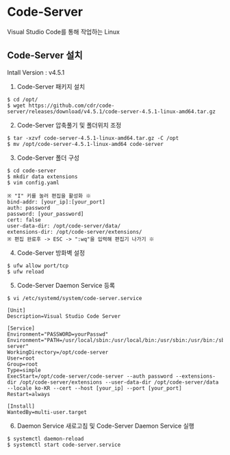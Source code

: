 # Code-Server

Visual Studio Code를 통해 작업하는 Linux

## Code-Server 설치
Intall Version : v4.5.1

1. Code-Server 패키지 설치
```
$ cd /opt/
$ wget https://github.com/cdr/code-server/releases/download/v4.5.1/code-server-4.5.1-linux-amd64.tar.gz
```

2. Code-Server 압축풀기 및 폴더위치 조정
```
$ tar -xzvf code-server-4.5.1-linux-amd64.tar.gz -C /opt
$ mv /opt/code-server-4.5.1-linux-amd64 code-server
```

3. Code-Server 폴더 구성
```
$ cd code-server
$ mkdir data extensions
$ vim config.yaml

※ "I" 키를 눌러 편집을 활성화 ※
bind-addr: [your_ip]:[your_port]
auth: password
password: [your_password]
cert: false
user-data-dir: /opt/code-server/data/
extensions-dir: /opt/code-server/extensions/
※ 편집 완료후 -> ESC -> ":wq"을 입력해 편집기 나가기 ※
```

4. Code-Server 방화벽 설정
```
$ ufw allow port/tcp
$ ufw reload
```

5. Code-Server Daemon Service 등록
```
$ vi /etc/systemd/system/code-server.service

[Unit]
Description=Visual Studio Code Server

[Service]
Environment="PASSWORD=yourPasswd" 
Environment="PATH=/usr/local/sbin:/usr/local/bin:/usr/sbin:/usr/bin:/sbin:/bin:/usr/games:/usr/local/games:/snap/bin:/opt/code-server" 
WorkingDirectory=/opt/code-server
User=root
Group=root
Type=simple
ExecStart=/opt/code-server/code-server --auth password --extensions-dir /opt/code-server/extensions --user-data-dir /opt/code-server/data --locale ko-KR --cert --host [your_ip] --port [your_port]
Restart=always

[Install]
WantedBy=multi-user.target
```

6. Daemon Service 새로고침 및 Code-Server Daemon Service 실행
```
$ systemctl daemon-reload
$ systemctl start code-server.service
```
